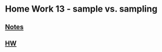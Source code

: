 # **Home Work 13 - sample vs. sampling**
## [**Notes**](MATH18/CH3/CH3notes/teacher)
## [**HW**](../HW13/HWCLT2.pdf)